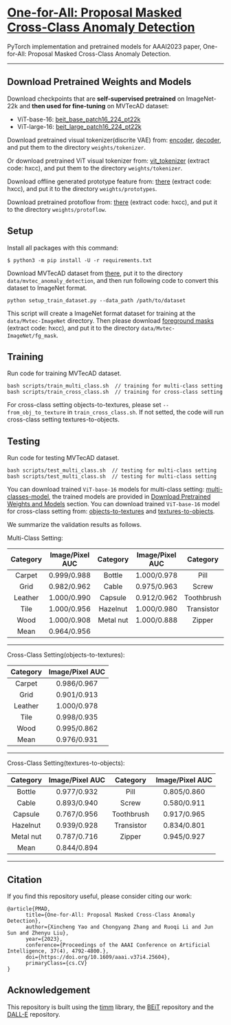 # [One-for-All: Proposal Masked Cross-Class Anomaly Detection](https://doi.org/10.1609/aaai.v37i4.25604)
<!-- (https://arxiv.org/abs/2106.08254) -->
PyTorch implementation and pretrained models for AAAI2023 paper, One-for-All: Proposal Masked Cross-Class Anomaly Detection.


---


## Download Pretrained Weights and Models


Download checkpoints that are **self-supervised pretrained** on ImageNet-22k and **then used for fine-tuning** on MVTecAD dataset:
- ViT-base-16: [beit_base_patch16_224_pt22k](https://conversationhub.blob.core.windows.net/beit-share-public/beit/beit_base_patch16_224_pt22k.pth)
- ViT-large-16: [beit_large_patch16_224_pt22k](https://conversationhub.blob.core.windows.net/beit-share-public/beit/beit_large_patch16_224_pt22k.pth)

Download pretrained visual tokenizer(discrite VAE) from: [encoder](https://cdn.openai.com/dall-e/encoder.pkl), [decoder](https://cdn.openai.com/dall-e/encoder.pkl), and put them to the directory ``weights/tokenizer``.

Or download pretrained ViT visual tokenizer from: [vit_tokenizer](https://pan.baidu.com/s/15ySQAeBLhr3HYe_rECVqkQ) (extract code: hxcc), and put them to the directory ``weights/tokenizer``.

Download offline generated prototype feature from: [there](https://pan.baidu.com/s/1ewBLEp2gKfGU0kVGRupifw) (extract code: hxcc), and put it to the directory ``weights/prototypes``.

Download pretrained protoflow from: [there](https://pan.baidu.com/s/1tDg_lcAyRQfQikHOKt_h2w) (extract code: hxcc), and put it to the directory ``weights/protoflow``.


## Setup
Install all packages with this command:
```
$ python3 -m pip install -U -r requirements.txt
```

Download MVTecAD dataset from [there](https://www.mvtec.com/de/unternehmen/forschung/datasets/mvtec-ad/), put it to the directory ``data/mvtec_anomaly_detection``, and then run following code to convert this dataset to ImageNet format.

```
python setup_train_dataset.py --data_path /path/to/dataset
```
This script will create a ImageNet format dataset for training at the ``data/Mvtec-ImageNet`` directory. Then please download [foreground masks](https://pan.baidu.com/s/1KrTAfe3QSvJuFPfppNAY3g) (extract code: hxcc), and put it to the directory ``data/Mvtec-ImageNet/fg_mask``.

## Training

Run code for training MVTecAD dataset.
```
bash scripts/train_multi_class.sh  // training for multi-class setting
bash scripts/train_cross_class.sh  // training for cross-class setting
```
For cross-class setting objects-to-textures, please set ``--from_obj_to_texture`` in ``train_cross_class.sh``. If not setted, the code will run cross-class setting textures-to-objects.


## Testing

Run code for testing MVTecAD dataset.
```
bash scripts/test_multi_class.sh  // testing for multi-class setting
bash scripts/test_multi_class.sh  // testing for multi-class setting
```
You can download trained ``ViT-base-16`` models for multi-class setting: [multi-classes-model](https://pan.baidu.com/s/1zfPSFzLp6-QLb41nFk5gYA), the trained models are provided in [Download Pretrained Weights and Models](#download-pretrained-weights-and-models) section. You can download trained ``ViT-base-16`` model for cross-class setting from: [objects-to-textures](https://pan.baidu.com/s/12uIIv-_YSzthvgCLwjCiNQ) and [textures-to-objects](https://pan.baidu.com/s/1quth2urv-4rMmCdvP8GMFA).

We summarize the validation results as follows.

Multi-Class Setting:

| Category | Image/Pixel AUC | Category | Image/Pixel AUC | Category | Image/Pixel AUC |
|:------------:|:--------:|:----------:|:-----:|:-----:|:-------:|
| Carpet | 0.999/0.988 | Bottle | 1.000/0.978 | Pill | 0.965/0.952 |
| Grid | 0.982/0.962 | Cable | 0.975/0.963 | Screw | 0.807/0.954 |
| Leather | 1.000/0.990 | Capsule | 0.912/0.962 | Toothbrush | 0.894/0.980 |
| Tile | 1.000/0.956 | Hazelnut | 1.000/0.980 | Transistor | 0.963/0.940 |
| Wood | 1.000/0.908 | Metal nut | 1.000/0.888 | Zipper | 0.967/0.942 |
| Mean | 0.964/0.956 | 
---
Cross-Class Setting(objects-to-textures):

| Category | Image/Pixel AUC | 
|:------------:|:--------:|
| Carpet | 0.986/0.967 | 
| Grid | 0.901/0.913 | 
| Leather | 1.000/0.978 | 
| Tile | 0.998/0.935 | 
| Wood | 0.995/0.862 | 
| Mean | 0.976/0.931 |
---
Cross-Class Setting(textures-to-objects):

| Category | Image/Pixel AUC | Category | Image/Pixel AUC |
|:----------:|:-----:|:-----:|:-------:|
| Bottle | 0.977/0.932 | Pill | 0.805/0.860 |
| Cable | 0.893/0.940 | Screw | 0.580/0.911 |
| Capsule | 0.767/0.956 | Toothbrush | 0.917/0.965 |
| Hazelnut | 0.939/0.928 | Transistor | 0.834/0.801 |
| Metal nut | 0.787/0.716 | Zipper | 0.945/0.927 |
| Mean | 0.844/0.894 | 
---


## Citation

If you find this repository useful, please consider citing our work:
```
@article{PMAD,
      title={One-for-All: Proposal Masked Cross-Class Anomaly Detection}, 
      author={Xincheng Yao and Chongyang Zhang and Ruoqi Li and Jun Sun and Zhenyu Liu},
      year={2023},
      conference={Proceedings of the AAAI Conference on Artificial Intelligence, 37(4), 4792-4800.},
      doi={https://doi.org/10.1609/aaai.v37i4.25604},
      primaryClass={cs.CV}
}
```


## Acknowledgement

This repository is built using the [timm](https://github.com/rwightman/pytorch-image-models) library, the [BEiT](https://github.com/microsoft/unilm/tree/master/beit) repository and the [DALL-E](https://github.com/openai/DALL-E) repository.


